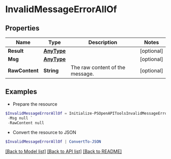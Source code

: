 # InvalidMessageErrorAllOf
## Properties

Name | Type | Description | Notes
------------ | ------------- | ------------- | -------------
**Result** | [**AnyType**](.md) |  | [optional] 
**Msg** | [**AnyType**](.md) |  | [optional] 
**RawContent** | **String** | The raw content of the message.  | [optional] 

## Examples

- Prepare the resource
```powershell
$InvalidMessageErrorAllOf = Initialize-PSOpenAPIToolsInvalidMessageErrorAllOf  -Result null `
 -Msg null `
 -RawContent null
```

- Convert the resource to JSON
```powershell
$InvalidMessageErrorAllOf | ConvertTo-JSON
```

[[Back to Model list]](../README.md#documentation-for-models) [[Back to API list]](../README.md#documentation-for-api-endpoints) [[Back to README]](../README.md)

